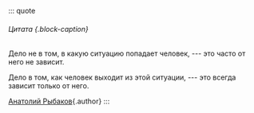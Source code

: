 ::: quote
###### Цитата {.block-caption}

Дело не в том, в какую ситуацию попадает человек, --- это часто от него не зависит.

Дело в том, как человек выходит из этой ситуации, --- это всегда зависит только от него.

[Анатолий Рыбаков](https://www.livelib.ru/quote/251353-tyazhelyj-pesok-anatolij-rybakov){.author}
:::